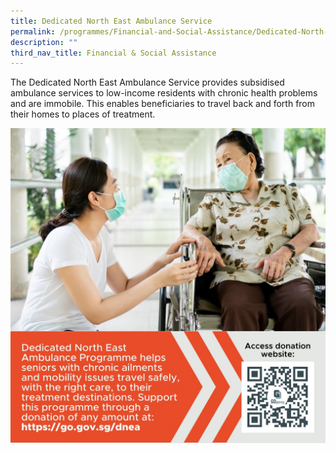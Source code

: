```yaml
---
title: Dedicated North East Ambulance Service
permalink: /programmes/Financial-and-Social-Assistance/Dedicated-North-East-Ambulance-Service
description: ""
third_nav_title: Financial & Social Assistance
---
```

The Dedicated North East Ambulance Service provides subsidised ambulance services to low-income residents with chronic health problems and are immobile. This enables beneficiaries to travel back and forth from their homes to places of treatment.

![](/images/Media%20Files%20for%20CARE/North%20East%20Ambulance%20Service.jpg)

